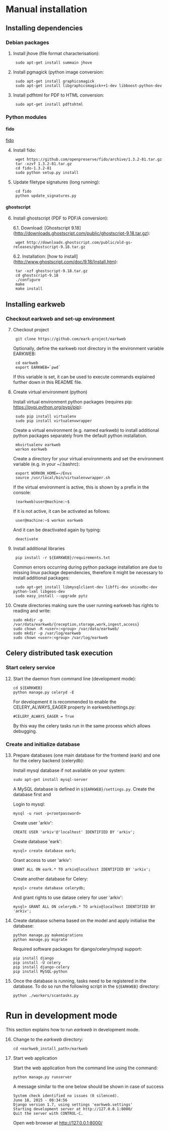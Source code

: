 # Manual installation

## Installing dependencies

### Debian packages

1. Install jhove (file format characterisation):

        sudo apt-get install summain jhove  
    
2. Install pgmagick (python image conversion:    
    
        sudo apt-get install graphicsmagick
        sudo apt-get install libgraphicsmagick++1-dev libboost-python-dev
    
3. Install pdfhtml for PDF to HTML conversion:

        sudo apt-get install pdftohtml

### Python modules

#### fido

[fido](https://github.com/openpreserve/fido)

4. Install fido:

        wget https://github.com/openpreserve/fido/archive/1.3.2-81.tar.gz
        tar -xzvf 1.3.2-81.tar.gz
        cd fido-1.3.2-81
        sudo python setup.py install

5. Update filetype signatures (long running):

        cd fido
        python update_signatures.py

#### ghostscript

6. Install ghostscript (PDF to PDF/A conversion):

    6.1. Download: [Ghostscript 9.18] (http://downloads.ghostscript.com/public/ghostscript-9.18.tar.gz):
    
        wget http://downloads.ghostscript.com/public/old-gs-releases/ghostscript-9.18.tar.gz

    6.2. Installation: [how to install] (http://www.ghostscript.com/doc/9.18/Install.htm):

        tar -xzf ghostscript-9.18.tar.gz
        cd ghostscript-9.18
        ./configure
        make
        make install

## Installing earkweb 

### Checkout earkweb and set-up environment 

7. Checkout project

        git clone https://github.com/eark-project/earkweb
        
    Optionally, define the earkweb root directory in the environment variable EARKWEB:

        cd earkweb
        export EARKWEB=`pwd`
    
    If this variable is set, it can be used to execute commands explained further down in this README file.

8. Create virtual environment (python)

    Install virtual environment python packages (requires pip: https://pypi.python.org/pypi/pip):

        sudo pip install virtualenv
        sudo pip install virtualenvwrapper

    Create a virtual environment (e.g. named earkweb) to install additional python packages separately from the default python installation.
    
        mkvirtualenv earkweb
        workon earkweb

    Create a directory for your virtual environments and set the environment variable (e.g. in your ~/.bashrc):
    
        export WORKON_HOME=~/Envs
        source /usr/local/bin/virtualenvwrapper.sh
        
    If the virtual environment is active, this is shown by a prefix in the console:
    
        (earkweb)user@machine:~$
        
    If it is not active, it can be activated as follows:
    
        user@machine:~$ workon earkweb

    And it can be deactivated again by typing:
    
        deactivate

9. Install additional libraries

        pip install -r ${EARKWEB}/requirements.txt
        
   Common errors occurring during python package installation are due to missing linux package dependencies, therefore it might be necessary to install additional packages:
        
        sudo apt-get install libmysqlclient-dev libffi-dev unixodbc-dev python-lxml libgeos-dev
        sudo easy_install --upgrade pytz
        
10. Create directories making sure the user running earkweb has rights to reading and write:

        sudo mkdir -p /var/data/earkweb/{reception,storage,work,ingest,access}
        sudo chown -R <user>:<group> /var/data/earkweb/
        sudo mkdir -p /var/log/earkweb
        sudo chown <user>:<group> /var/log/earkweb

## Celery distributed task execution 

### Start celery service

12. Start the daemon from command line (development mode):
    
        cd ${EARKWEB}
        python manage.py celeryd -E
        
    For development it is recommended to enable the CELERY_ALWAYS_EAGER property in earkweb/settings.py:

        #CELERY_ALWAYS_EAGER = True
        
    By this way the celery tasks run in the same process which allows debugging.
    
### Create and initialize database

13. Prepare databases (one main database for the frontend (eark) and one for the celery backend (celerydb):

    Install mysql database if not available on your system:
    
        sudo apt-get install mysql-server
    
    A MySQL database is defined in `${EARKWEB}/settings.py`.
    Create the database first and 
    
    Login to mysql:
    
        mysql -u root -p<rootpassword>
        
    Create user 'arkiv':
    
        CREATE USER 'arkiv'@'localhost' IDENTIFIED BY 'arkiv';
        
    Create database 'eark':
        
        mysql> create database eark;
        
    Grant access to user 'arkiv':

        GRANT ALL ON eark.* TO arkiv@localhost IDENTIFIED BY 'arkiv';
        
    Create another database for Celery:
    
        mysql> create database celerydb;

    And grant rights to use datase celery for user 'arkiv':
    
        mysql> GRANT ALL ON celerydb.* TO arkiv@localhost IDENTIFIED BY 'arkiv';

14. Create database schema based on the model and apply initialise the database:

        python manage.py makemigrations
        python manage.py migrate

    Required software packages for django/celery/mysql support:

        pip install django
        pip install -U celery
        pip install django-celery
        pip install MySQL-python
        
15. Once the database is running, tasks need to be registered in the database. To do so run the following script in the `${EARKWEB}` directory:

        python ./workers/scantasks.py
        
# Run in development mode

This section explains how to run *earkweb* in development mode.

16. Change to the *earkweb* directory:

        cd <earkweb_install_path>/earkweb
        
17. Start web application

    Start the web application from the command line using the command:

        python manage.py runserver
        
    A message similar to the one below should be shown in case of success
    
        System check identified no issues (0 silenced).
        June 18, 2015 - 08:34:56
        Django version 1.7, using settings 'earkweb.settings'
        Starting development server at http://127.0.0.1:8000/
        Quit the server with CONTROL-C.
        
    Open web browser at http://127.0.0.1:8000/